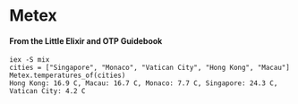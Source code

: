 # Metex

#### From the Little Elixir and OTP Guidebook

````
iex -S mix
cities = ["Singapore", "Monaco", "Vatican City", "Hong Kong", "Macau"]
Metex.temperatures_of(cities)
Hong Kong: 16.9 C, Macau: 16.7 C, Monaco: 7.7 C, Singapore: 24.3 C, Vatican City: 4.2 C
````
